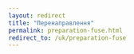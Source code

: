 ```yaml
---
layout: redirect
title: "Перенаправлення"
permalink: preparation-fuse.html
redirect_to: /uk/preparation-fuse
---
```

